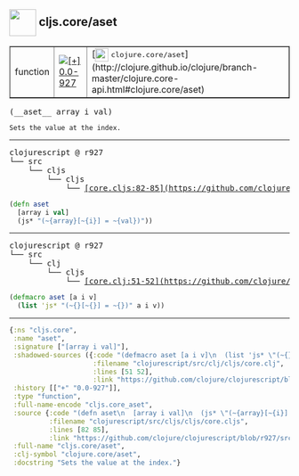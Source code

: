 ## <img width="48px" valign="middle" src="http://i.imgur.com/Hi20huC.png"> cljs.core/aset

 <table border="1">
<tr>
<td>function</td>
<td><a href="https://github.com/cljsinfo/api-refs/tree/0.0-927"><img valign="middle" alt="[+] 0.0-927" src="https://img.shields.io/badge/+-0.0--927-lightgrey.svg"></a> </td>
<td>
[<img height="24px" valign="middle" src="http://i.imgur.com/1GjPKvB.png"> <samp>clojure.core/aset</samp>](http://clojure.github.io/clojure/branch-master/clojure.core-api.html#clojure.core/aset)
</td>
</tr>
</table>

 <samp>
(__aset__ array i val)<br>
</samp>

```
Sets the value at the index.
```

---

 <pre>
clojurescript @ r927
└── src
    └── cljs
        └── cljs
            └── <ins>[core.cljs:82-85](https://github.com/clojure/clojurescript/blob/r927/src/cljs/cljs/core.cljs#L82-L85)</ins>
</pre>

```clj
(defn aset
  [array i val]
  (js* "(~{array}[~{i}] = ~{val})"))
```


---

 <pre>
clojurescript @ r927
└── src
    └── clj
        └── cljs
            └── <ins>[core.clj:51-52](https://github.com/clojure/clojurescript/blob/r927/src/clj/cljs/core.clj#L51-L52)</ins>
</pre>

```clj
(defmacro aset [a i v]
  (list 'js* "(~{}[~{}] = ~{})" a i v))
```

---

```clj
{:ns "cljs.core",
 :name "aset",
 :signature ["[array i val]"],
 :shadowed-sources ({:code "(defmacro aset [a i v]\n  (list 'js* \"(~{}[~{}] = ~{})\" a i v))",
                     :filename "clojurescript/src/clj/cljs/core.clj",
                     :lines [51 52],
                     :link "https://github.com/clojure/clojurescript/blob/r927/src/clj/cljs/core.clj#L51-L52"}),
 :history [["+" "0.0-927"]],
 :type "function",
 :full-name-encode "cljs.core_aset",
 :source {:code "(defn aset\n  [array i val]\n  (js* \"(~{array}[~{i}] = ~{val})\"))",
          :filename "clojurescript/src/cljs/cljs/core.cljs",
          :lines [82 85],
          :link "https://github.com/clojure/clojurescript/blob/r927/src/cljs/cljs/core.cljs#L82-L85"},
 :full-name "cljs.core/aset",
 :clj-symbol "clojure.core/aset",
 :docstring "Sets the value at the index."}

```
